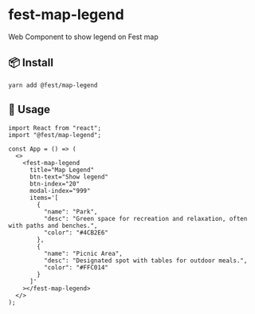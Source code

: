 # fest-map-legend

Web Component to show legend on Fest map

## 📦 Install

    yarn add @fest/map-legend

## 🔨 Usage

    import React from "react";
    import "@fest/map-legend";

    const App = () => (
      <>
        <fest-map-legend
          title="Map Legend"
          btn-text="Show legend"
          btn-index="20"
          modal-index="999"
          items='[
            {
              "name": "Park",
              "desc": "Green space for recreation and relaxation, often with paths and benches.",
              "color": "#4CB2E6"
            },
            {
              "name": "Picnic Area",
              "desc": "Designated spot with tables for outdoor meals.",
              "color": "#FFC014"
            }
          ]'
        ></fest-map-legend>
      </>
    );

